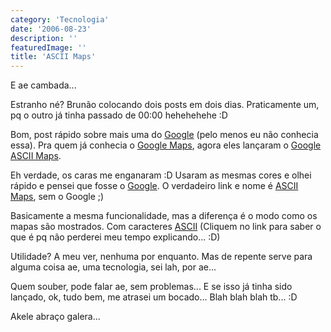 ```yaml
---
category: 'Tecnologia'
date: '2006-08-23'
description: ''
featuredImage: ''
title: 'ASCII Maps'
---
```


E ae cambada...

Estranho né? Brunão colocando dois posts em dois dias. Praticamente um, pq o outro já tinha passado de 00:00 hehehehehe :D

Bom, post rápido sobre mais uma do [Google](http://www.google.com.br) (pelo menos eu não conhecia essa). Pra quem já conhecia o [Google Maps](http://www.google.com/maps), agora eles lançaram o [Google ASCII Maps](http://www.asciimaps.com/).

Eh verdade, os caras me enganaram :D Usaram as mesmas cores e olhei rápido e pensei que fosse o [Google](http://www.google.com.br). O verdadeiro link e nome é [ASCII Maps](http://www.asciimaps.com/), sem o Google ;)

Basicamente a mesma funcionalidade, mas a diferença é o modo como os mapas são mostrados. Com caracteres [ASCII](http://pt.wikipedia.org/wiki/Ascii) (Cliquem no link para saber o que é pq não perderei meu tempo explicando... :D)

Utilidade? A meu ver, nenhuma por enquanto. Mas de repente serve para alguma coisa ae, uma tecnologia, sei lah, por ae...

Quem souber, pode falar ae, sem problemas... E se isso já tinha sido lançado, ok, tudo bem, me atrasei um bocado... Blah blah blah tb... :D

Akele abraço galera...
